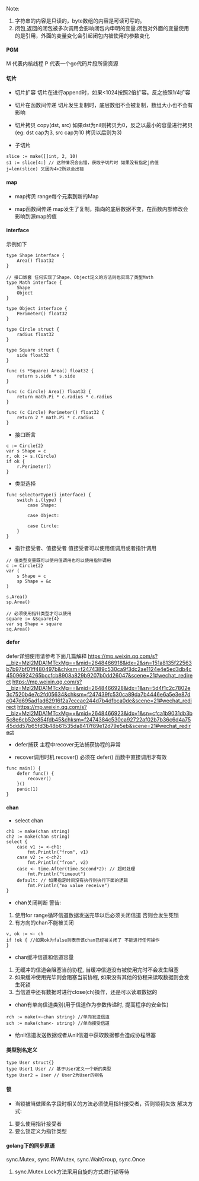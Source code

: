Note: 
1. 字符串的内容是只读的，byte数组的内容是可读可写的。
2. 闭包,返回的闭包被多次调用会影响闭包内申明的变量.闭包对外面的变量使用的是引用，外面的变量变化会引起闭包内被使用的参数变化

#### PGM
M 代表内核线程
P 代表一个go代码片段所需资源

#### 切片
- 切片扩容
切片在进行append时，如果<1024按照2倍扩容。反之按照1/4扩容

- 切片在函数间传递
切片发生复制时，底层数组不会被复制，数组大小也不会有影响

- 切片拷贝
copy(dst, src) 如果dst为nil则拷贝为0，反之以最小的容量进行拷贝(eg: dst cap为3, src cap为10 拷贝以后则为3)

- 子切片
```
slice := make([]int, 2, 10)
s1 := slice[4:] // 这种情况会出错，获取子切片时 如果没有指定j的值 j=len(slice) 又因为4>2所以会出错
```

#### map
- map拷贝
range每个元素到新的Map

- map函数间传递
map发生了复制，指向的底层数据不变，在函数内部修改会影响到源map的值

#### interface
示例如下
```
type Shape interface {
	Area() float32
}

// 接口嵌套 任何实现了Shape、Object定义的方法则也实现了类型Math
type Math interface {
	Shape
	Object
}

type Object interface {
	Perimeter() float32
}

type Circle struct {
	radius float32
}

type Square struct {
	side float32
}

func (s *Square) Area() float32 {
	return s.side * s.side
}

func (c Circle) Area() float32 {
	return math.Pi * c.radius * c.radius
}

func (c Circle) Perimeter() float32 {
	return 2 * math.Pi * c.radius
}
```

- 接口断言
```
c := Circle{2}
var s Shape = c
r, ok := s.(Circle)
if ok {
    r.Perimeter()
}
```

- 类型选择
```
func selectorType(i interface) {
    switch i.(type) {
        case Shape:

        case Object:

        case Circle:
    }
}
```

- 指针接受者、值接受者
值接受者可以使用值调用或者指针调用
```
// 值类型变量既可以使用值调用也可以使用指针调用
c := Circle{2}
var (
    s Shape = c
    sp Shape = &c
)

s.Area()
sp.Area()

// 必须使用指针类型才可以使用
square := &Square{4}
var sq Shape = square
sq.Area()
```

#### defer
defer详细使用请参考下面几篇解释
https://mp.weixin.qq.com/s?__biz=MzI2MDA1MTcxMg==&mid=2648466918&idx=2&sn=151a8135f22563b7b97bf01ff480497b&chksm=f2474389c530ca9f3dc2ae1124e4e5ed3db4c45096924265bccfcb8908a829b9207b0dd26047&scene=21#wechat_redirect
https://mp.weixin.qq.com/s?__biz=MzI2MDA1MTcxMg==&mid=2648466928&idx=1&sn=5d4f1c2c7802e3c7520b4e7c2fd05634&chksm=f247439fc530ca89da7b4446e6a5e3e87dc047d695ad1ad62916f2a7eccae244d7b4dfbca0de&scene=21#wechat_redirect
https://mp.weixin.qq.com/s?__biz=MzI2MDA1MTcxMg==&mid=2648466923&idx=1&sn=cfca1b9031db3b5c8e6cb52e854fdb45&chksm=f2474384c530ca92722af02b7b36c6d4a7545ddd57b65fd3b48b61535da8417f89e12d79e5eb&scene=21#wechat_redirect

- defer捕获
主程中recover无法捕获协程的异常

- recover调用时机
recover() 必须在 defer() 函数中直接调用才有效
```
func main() {
    defer func() {
        recover()
    }()
    panic(1)
}
```

#### chan
- select chan
```
ch1 := make(chan string)
ch2 := make(chan string)
select {
    case v1 := <-ch1:
        fmt.Println("from", v1)
    case v2 := <-ch2:
        fmt.Println("from", v2)
    case <- time.After(time.Second*2): // 超时处理
        fmt.Println("timeout")
    default: // 如果指定时间没有执行则执行下面的逻辑
        fmt.Println("no value receive")
}
```

- chan关闭判断
警告: 
1. 使用for range循环信道数据发送完毕以后必须关闭信道 否则会发生死锁
2. 有方向的chan不能被关闭

```
v, ok := <- ch
if !ok { //如果ok为false则表示该chan已经被关闭了 不能进行任何操作
}
```

- chan缓冲信道和信道容量
1. 无缓冲的信道会阻塞当前协程, 当缓冲信道没有被使用完时不会发生阻塞
2. 如果缓冲使用完毕则会阻塞当前协程, 如果没有其他的协程来读取数据则会发生死锁
3. 当信道中还有数据时进行close(ch)操作，还是可以读取数据的

- chan有单向信道类别(用于信道作为参数传递时, 提高程序的安全性)
```
rch := make(<-chan string) //单向发送信道
sch := make(chan<- string) //单向接受信道
```

- 给nil信道发送数据或者从nil信道中获取数据都会造成协程阻塞

#### 类型别名定义
```
type User struct{}
type User1 User // 基于User定义一个新的类型
type User2 = User // User2为User的别名
```

#### 锁
- 当锁被当做匿名字段时相关的方法必须使用指针接受者，否则锁将失效
解决方式: 
1. 要么使用指针接受者
2. 要么锁定义为指针类型

#### golang下的同步原语
sync.Mutex, sync.RWMutex, sync.WaitGroup, sync.Once
1. sync.Mutex.Lock方法采用自旋的方式进行锁等待